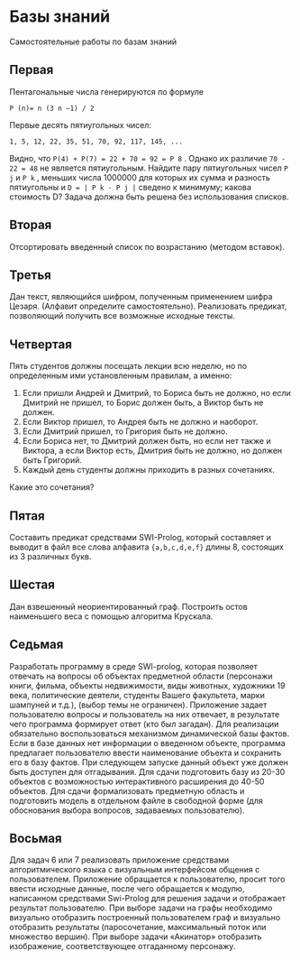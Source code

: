 # Базы знаний
Самостоятельные работы по базам знаний

## Первая
Пентагональные числа генерируются по формуле

`P (n)= n (3 n −1) / 2` 

Первые десять пятиугольных чисел:

`1, 5, 12, 22, 35, 51, 70, 92, 117, 145, ...`

Видно, что `P(4) + P(7) = 22 + 70 = 92 = P 8` . Однако их различие `70 - 22 = 48` не является пятиугольным. Найдите пару пятиугольных чисел `P j` и `P k` ,
меньших числа 1000000 для которых их сумма и разность пятиугольны и `D = | P k - P j |` сведено к минимуму; какова стоимость D?
Задача должна быть решена без использования списков.

## Вторая
Отсортировать введенный список по возрастанию (методом вставок).

## Третья
Дан текст, являющийся шифром, полученным применением шифра
Цезаря. (Алфавит определите самостоятельно). Реализовать предикат,
позволяющий получить все возможные исходные тексты.

## Четвертая
Пять студентов должны посещать лекции всю неделю, но по определенным ими установленным правилам, а именно:

1. Если пришли Андрей и Дмитрий, то Бориса быть не должно, но если
Дмитрий не пришел, то Борис должен быть, а Виктор быть не должен.
2. Если Виктор пришел, то Андрея быть не должно и наоборот.
3. Если Дмитрий пришел, то Григория быть не должно.
4. Если Бориса нет, то Дмитрий должен быть, но если нет также и Виктора, а
если Виктор есть, Дмитрия быть не должно, но должен быть Григорий.
5. Каждый день студенты должны приходить в разных сочетаниях. 

Какие это сочетания?

## Пятая

Составить предикат средствами SWI-Prolog, который составляет и
выводит в файл все слова алфавита `{a,b,c,d,e,f}` длины 8, состоящих из 3
различных букв.

## Шестая

Дан взвешенный неориентированный граф. Построить остов наименьшего веса с помощью алгоритма Крускала.

## Седьмая

Разработать программу в среде SWI-prolog, которая позволяет отвечать на вопросы об объектах предметной 
области (персонажи книги, фильма, объекты недвижимости, виды животных, художники 19 века, политические 
деятели, студенты Вашего факультета, марки шампуней и т.д.), (выбор темы не ограничен). Приложение задает 
пользователю вопросы и пользователь на них отвечает, в результате чего программа формирует ответ (кто был загадан). 
Для реализации обязательно воспользоваться механизмом динамической базы фактов. Если в базе данных нет 
информации о введенном объекте, программа предлагает пользователю ввести наименование объекта и сохранить 
его в базу фактов. При следующем запуске данный объект уже должен быть доступен для отгадывания. 
Для сдачи подготовить базу из 20-30 объектов с возможностью интерактивного расширения до 40-50 
объектов. Для сдачи формализовать предметную область и подготовить модель в отдельном файле 
в свободной форме (для обоснования выбора вопросов, задаваемых пользователю).

## Восьмая

Для задач 6 или 7 реализовать приложение средствами алгоритмического языка с визуальным интерфейсом общения
с пользователем. Приложение обращается к пользователю, просит того ввести исходные данные, после чего 
обращается к модулю, написанном средствами Swi-Prolog для решения задачи и отображает результат пользователю. При
 выборе задачи на графы необходимо визуально отобразить построенный пользователем граф и визуально отобразить результаты (паросочетание,
максимальный поток или множество вершин). При выборе задачи «Акинатор» отобразить изображение, соответствующее отгаданному персонажу.